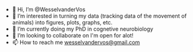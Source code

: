 - 👋 Hi, I’m @WesselvanderVos
- 👀 I’m interested in turning my data (tracking data of the movement of animals) into figures, plots, graphs, etc. 
- 🌱 I’m currently doing my PhD in cognetive neurobiology
- 💞️ I’m looking to collaborate on I'm open for alot! 
- 📫 How to reach me wesselvandervos@gmail.com

<!---
WesselvanderVos/WesselvanderVos is a ✨ special ✨ repository because its `README.md` (this file) appears on your GitHub profile.
You can click the Preview link to take a look at your changes.
--->
